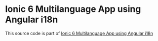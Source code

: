 # Ionic 6 Multilanguage App using Angular i18n

This source code is part of [Ionic 6 Multilanguage App using Angular i18n](https://www.djamware.com/post/631719a902bb4f02ac0dab1d/ionic-6-multilanguage-app-using-angular-i18n)
